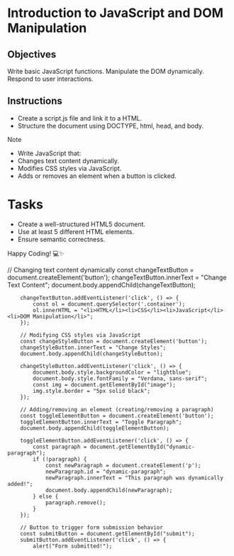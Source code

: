 # Introduction to JavaScript and DOM Manipulation

## Objectives

Write basic JavaScript functions.
Manipulate the DOM dynamically.
Respond to user interactions.

## Instructions

- Create a script.js file and link it to a HTML.
- Structure the document using DOCTYPE, html, head, and body.

>[!NOTE]
>  - Write JavaScript that:
>  - Changes text content dynamically.
>  - Modifies CSS styles via JavaScript.
>  - Adds or removes an element when a button is clicked.


# Tasks
- Create a well-structured HTML5 document.
- Use at least 5 different HTML elements.
- Ensure semantic correctness.

Happy Coding! 💻✨

  // Changing text content dynamically
        const changeTextButton = document.createElement('button');
        changeTextButton.innerText = "Change Text Content";
        document.body.appendChild(changeTextButton);

        changeTextButton.addEventListener('click', () => {
            const ol = document.querySelector('.container');
            ol.innerHTML = "<li>HTML</li><li>CSS</li><li>JavaScript</li><li>DOM Manipulation</li>";
        });

        // Modifying CSS styles via JavaScript
        const changeStyleButton = document.createElement('button');
        changeStyleButton.innerText = "Change Styles";
        document.body.appendChild(changeStyleButton);

        changeStyleButton.addEventListener('click', () => {
            document.body.style.backgroundColor = "lightblue";
            document.body.style.fontFamily = "Verdana, sans-serif";
            const img = document.getElementById("image");
            img.style.border = "5px solid black";
        });

        // Adding/removing an element (creating/removing a paragraph)
        const toggleElementButton = document.createElement('button');
        toggleElementButton.innerText = "Toggle Paragraph";
        document.body.appendChild(toggleElementButton);

        toggleElementButton.addEventListener('click', () => {
            const paragraph = document.getElementById("dynamic-paragraph");
            if (!paragraph) {
                const newParagraph = document.createElement('p');
                newParagraph.id = "dynamic-paragraph";
                newParagraph.innerText = "This paragraph was dynamically added!";
                document.body.appendChild(newParagraph);
            } else {
                paragraph.remove();
            }
        });

        // Button to trigger form submission behavior
        const submitButton = document.getElementById("submit");
        submitButton.addEventListener('click', () => {
            alert("Form submitted!");
